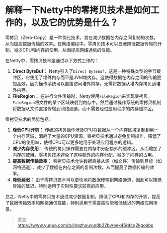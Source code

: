 # 解释一下Netty中的零拷贝技术是如何工作的，以及它的优势是什么？

零拷贝（Zero-Copy）是一种优化技术，旨在减少数据在内存之间复制的次数，从而提高数据传输的效率。在网络编程中，零拷贝技术可以显著降低数据传输的开销，减少CPU和内存的使用，从而提高网络通信的性能。

在Netty中，零拷贝技术是通过以下方式工作的：

1.  **Direct ByteBuf：** Netty引入了`Direct ByteBuf`，这是一种特殊类型的字节缓冲区，它使用了堆外内存而不是JVM堆内存。这使得数据在内存之间的传输更加高效，因为操作系统可以直接访问堆外内存，无需将数据从堆内存拷贝到堆外内存。 
2.  **FileRegion：** 在进行文件传输时，Netty使用`FileRegion`来实现零拷贝。`FileRegion`将文件的某个区域映射到内存中，然后通过操作系统的零拷贝机制将数据从文件直接传输到网络通道，而不需要经过应用程序的内存缓冲区。 

零拷贝技术的优势包括：

1.  **降低CPU开销：** 传统的拷贝操作涉及CPU将数据从一个内存区域复制到另一个内存区域，消耗了大量的CPU资源。零拷贝技术通过避免复制操作，降低了CPU的使用率，使得CPU可以更多地用于处理应用程序的逻辑。 
2.  **减少内存使用：** 传统的拷贝操作需要在内存中分配额外的缓冲区，从而增加了内存的使用。零拷贝技术避免了这种额外的内存分配，减少了内存的占用。 
3.  **提高数据传输效率：** 零拷贝技术允许数据直接从源（如文件）传输到目标（如网络通道），减少了数据在内存之间的复制次数，从而提高了数据传输的效率。 
4.  **降低延迟：** 由于零拷贝技术可以更快地将数据传输到网络通道，因此可以降低传输的延迟，特别适用于实时性要求较高的应用。 

总之，Netty中的零拷贝技术通过减少数据复制，降低了CPU和内存的开销，提高了数据传输效率和网络通信性能，特别适用于需要高性能和低延迟的网络应用场景。


> 原文: <https://www.yuque.com/tulingzhouyu/db22bv/eek46qfcq2kgoabg>